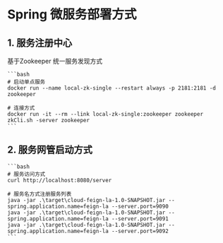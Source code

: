 # Spring 微服务部署方式

## 1. 服务注册中心
基于Zookeeper 统一服务发现方式

    ```bash
    # 启动单点服务
    docker run --name local-zk-single --restart always -p 2181:2181 -d zookeeper

    # 连接方式
    docker run -it --rm --link local-zk-single:zookeeper zookeeper zkCli.sh -server zookeeper
    ```

## 2. 服务网管启动方式

    ```bash
    # 服务访问方式
    curl http://localhost:8080/server

    # 服务名方式注册服务列表
    java -jar .\target\cloud-feign-la-1.0-SNAPSHOT.jar --spring.application.name=feign-la --server.port=9090
    java -jar .\target\cloud-feign-la-1.0-SNAPSHOT.jar --spring.application.name=feign-la --server.port=9091
    java -jar .\target\cloud-feign-la-1.0-SNAPSHOT.jar --spring.application.name=feign-la --server.port=9092
    ```